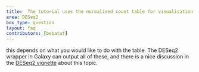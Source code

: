 ```yaml
---
title:  The tutorial uses the normalised count table for visualisation. What about using VST normalised counts or rlog normalised counts?
area: DESeq2
box_type: question
layout: faq
contributors: [bebatut]
---
```


this depends on what you would like to do with the table. The DESeq2 wrapper in Galaxy can output all of these, and there is a nice discussion in the [DESeq2 vignette](http://bioconductor.org/packages/devel/bioc/vignettes/DESeq2/inst/doc/DESeq2.html#count-data-transformations) about this topic.

